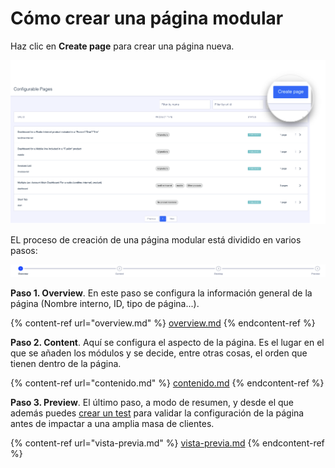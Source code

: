 # Cómo crear una página modular

Haz clic en **Create page** para crear una página nueva.

![](../.gitbook/assets/CrearPaginaBoton.png)

EL proceso de creación de una página modular está dividido en varios pasos:

![](../.gitbook/assets/steps.png)

**Paso 1. Overview**. En este paso se configura la información general de la página (Nombre interno, ID, tipo de página...).

{% content-ref url="overview.md" %}
[overview.md](overview.md)
{% endcontent-ref %}

**Paso 2. Content**. Aquí se configura el aspecto de la página. Es el lugar en el que se añaden los módulos y se decide, entre otras cosas, el orden que tienen dentro de la página.

{% content-ref url="contenido.md" %}
[contenido.md](contenido.md)
{% endcontent-ref %}

**Paso 3. Preview**. El último paso, a modo de resumen, y desde el que además puedes [crear un test](../como-probar-el-contenido.md) para validar la configuración de la página antes de impactar a una amplia masa de clientes.

{% content-ref url="vista-previa.md" %}
[vista-previa.md](vista-previa.md)
{% endcontent-ref %}
